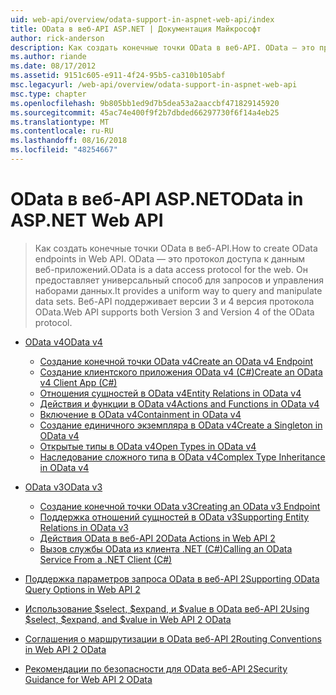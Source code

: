 ```yaml
---
uid: web-api/overview/odata-support-in-aspnet-web-api/index
title: OData в веб-API ASP.NET | Документация Майкрософт
author: rick-anderson
description: Как создать конечные точки OData в веб-API. OData — это протокол доступа к данным веб-приложений. Он предоставляет универсальный способ для запросов и управления наборами данных. Веб-API s...
ms.author: riande
ms.date: 08/17/2012
ms.assetid: 9151c605-e911-4f24-95b5-ca310b105abf
msc.legacyurl: /web-api/overview/odata-support-in-aspnet-web-api
msc.type: chapter
ms.openlocfilehash: 9b805bb1ed9d7b5dea53a2aaccbf471829145920
ms.sourcegitcommit: 45ac74e400f9f2b7dbded66297730f6f14a4eb25
ms.translationtype: MT
ms.contentlocale: ru-RU
ms.lasthandoff: 08/16/2018
ms.locfileid: "48254667"
---
```

<a name="odata-in-aspnet-web-api"></a><span data-ttu-id="941d8-106">OData в веб-API ASP.NET</span><span class="sxs-lookup"><span data-stu-id="941d8-106">OData in ASP.NET Web API</span></span>
====================
> <span data-ttu-id="941d8-107">Как создать конечные точки OData в веб-API.</span><span class="sxs-lookup"><span data-stu-id="941d8-107">How to create OData endpoints in Web API.</span></span> <span data-ttu-id="941d8-108">OData — это протокол доступа к данным веб-приложений.</span><span class="sxs-lookup"><span data-stu-id="941d8-108">OData is a data access protocol for the web.</span></span> <span data-ttu-id="941d8-109">Он предоставляет универсальный способ для запросов и управления наборами данных.</span><span class="sxs-lookup"><span data-stu-id="941d8-109">It provides a uniform way to query and manipulate data sets.</span></span> <span data-ttu-id="941d8-110">Веб-API поддерживает версии 3 и 4 версия протокола OData.</span><span class="sxs-lookup"><span data-stu-id="941d8-110">Web API supports both Version 3 and Version 4 of the OData protocol.</span></span>


- [<span data-ttu-id="941d8-111">OData v4</span><span class="sxs-lookup"><span data-stu-id="941d8-111">OData v4</span></span>](odata-v4/index.md)

    - [<span data-ttu-id="941d8-112">Создание конечной точки OData v4</span><span class="sxs-lookup"><span data-stu-id="941d8-112">Create an OData v4 Endpoint</span></span>](odata-v4/create-an-odata-v4-endpoint.md)
    - [<span data-ttu-id="941d8-113">Создание клиентского приложения OData v4 (C#)</span><span class="sxs-lookup"><span data-stu-id="941d8-113">Create an OData v4 Client App (C#)</span></span>](odata-v4/create-an-odata-v4-client-app.md)
    - [<span data-ttu-id="941d8-114">Отношения сущностей в OData v4</span><span class="sxs-lookup"><span data-stu-id="941d8-114">Entity Relations in OData v4</span></span>](odata-v4/entity-relations-in-odata-v4.md)
    - [<span data-ttu-id="941d8-115">Действия и функции в OData v4</span><span class="sxs-lookup"><span data-stu-id="941d8-115">Actions and Functions in OData v4</span></span>](odata-v4/odata-actions-and-functions.md)
    - [<span data-ttu-id="941d8-116">Включение в OData v4</span><span class="sxs-lookup"><span data-stu-id="941d8-116">Containment in OData v4</span></span>](odata-v4/odata-containment-in-web-api-22.md)
    - [<span data-ttu-id="941d8-117">Создание единичного экземпляра в OData v4</span><span class="sxs-lookup"><span data-stu-id="941d8-117">Create a Singleton in OData v4</span></span>](odata-v4/using-a-singleton-in-an-odata-endpoint-in-web-api-22.md)
    - [<span data-ttu-id="941d8-118">Открытые типы в OData v4</span><span class="sxs-lookup"><span data-stu-id="941d8-118">Open Types in OData v4</span></span>](odata-v4/use-open-types-in-odata-v4.md)
    - [<span data-ttu-id="941d8-119">Наследование сложного типа в OData v4</span><span class="sxs-lookup"><span data-stu-id="941d8-119">Complex Type Inheritance in OData v4</span></span>](odata-v4/complex-type-inheritance-in-odata-v4.md)
- [<span data-ttu-id="941d8-120">OData v3</span><span class="sxs-lookup"><span data-stu-id="941d8-120">OData v3</span></span>](odata-v3/index.md)

    - [<span data-ttu-id="941d8-121">Создание конечной точки OData v3</span><span class="sxs-lookup"><span data-stu-id="941d8-121">Creating an OData v3 Endpoint</span></span>](odata-v3/creating-an-odata-endpoint.md)
    - [<span data-ttu-id="941d8-122">Поддержка отношений сущностей в OData v3</span><span class="sxs-lookup"><span data-stu-id="941d8-122">Supporting Entity Relations in OData v3</span></span>](odata-v3/working-with-entity-relations.md)
    - [<span data-ttu-id="941d8-123">Действия OData в веб-API 2</span><span class="sxs-lookup"><span data-stu-id="941d8-123">OData Actions in Web API 2</span></span>](odata-v3/odata-actions.md)
    - [<span data-ttu-id="941d8-124">Вызов службы OData из клиента .NET (C#)</span><span class="sxs-lookup"><span data-stu-id="941d8-124">Calling an OData Service From a .NET Client (C#)</span></span>](odata-v3/calling-an-odata-service-from-a-net-client.md)
- [<span data-ttu-id="941d8-125">Поддержка параметров запроса OData в веб-API 2</span><span class="sxs-lookup"><span data-stu-id="941d8-125">Supporting OData Query Options in Web API 2</span></span>](supporting-odata-query-options.md)
- [<span data-ttu-id="941d8-126">Использование $select, $expand, и $value в OData веб-API 2</span><span class="sxs-lookup"><span data-stu-id="941d8-126">Using $select, $expand, and $value in Web API 2 OData</span></span>](using-select-expand-and-value.md)
- [<span data-ttu-id="941d8-127">Соглашения о маршрутизации в OData веб-API 2</span><span class="sxs-lookup"><span data-stu-id="941d8-127">Routing Conventions in Web API 2 OData</span></span>](odata-routing-conventions.md)
- [<span data-ttu-id="941d8-128">Рекомендации по безопасности для OData веб-API 2</span><span class="sxs-lookup"><span data-stu-id="941d8-128">Security Guidance for Web API 2 OData</span></span>](odata-security-guidance.md)
